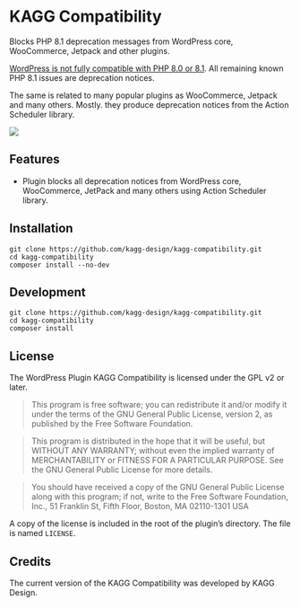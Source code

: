 # KAGG Compatibility

Blocks PHP 8.1 deprecation messages from WordPress core, WooCommerce, Jetpack and other plugins.

[WordPress is not fully compatible with PHP 8.0 or 8.1](https://make.wordpress.org/core/2022/01/10/wordpress-5-9-and-php-8-0-8-1/). All remaining known PHP 8.1 issues are deprecation notices.

The same is related to many popular plugins as WooCommerce, Jetpack and many others. Mostly. they produce deprecation notices from the Action Scheduler library.

![](./assets/banner-772x250.png)

## Features

* Plugin blocks all deprecation notices from WordPress core, WooCommerce, JetPack and many others using Action Scheduler library.

## Installation

```
git clone https://github.com/kagg-design/kagg-compatibility.git
cd kagg-compatibility
composer install --no-dev
```

## Development

```
git clone https://github.com/kagg-design/kagg-compatibility.git
cd kagg-compatibility
composer install
```

## License

The WordPress Plugin KAGG Compatibility is licensed under the GPL v2 or later.

> This program is free software; you can redistribute it and/or modify it under the terms of the GNU General Public License, version 2, as published by the Free Software Foundation.

> This program is distributed in the hope that it will be useful, but WITHOUT ANY WARRANTY; without even the implied warranty of MERCHANTABILITY or FITNESS FOR A PARTICULAR PURPOSE. See the GNU General Public License for more details.

> You should have received a copy of the GNU General Public License along with this program; if not, write to the Free Software Foundation, Inc., 51 Franklin St, Fifth Floor, Boston, MA 02110-1301 USA

A copy of the license is included in the root of the plugin’s directory. The file is named `LICENSE`.

## Credits

The current version of the KAGG Compatibility was developed by KAGG Design.

